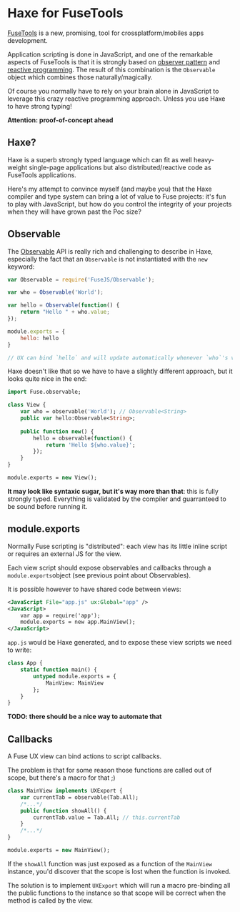 # Haxe for FuseTools

[FuseTools](https://www.fusetools.com/) is a new, promising, tool for crossplatform/mobiles apps development.

Application scripting is done in JavaScript, and one of the remarkable aspects of FuseTools is
that it is strongly based on [observer pattern](https://en.wikipedia.org/wiki/Observer_pattern) and [reactive programming](https://en.wikipedia.org/wiki/Reactive_programming). The result of this 
combination is the `Observable` object which combines those naturally/magically.

Of course you normally have to rely on your brain alone in JavaScript to leverage this crazy 
reactive programming approach. Unless you use Haxe to have strong typing!

**Attention: proof-of-concept ahead**

## Haxe?

Haxe is a superb strongly typed language which can fit as well heavy-weight single-page
applications but also distributed/reactive code as FuseTools applications.

Here's my attempt to convince myself (and maybe you) that the Haxe compiler and type system can bring a lot of 
value to Fuse projects: it's fun to play with JavaScript, but how do you control the integrity of your projects
when they will have grown past the Poc size?

## Observable

The [Observable](https://www.fusetools.com/learn/fusejs#-observable-s) API is really rich and 
challenging to describe in Haxe, especially the fact that an `Observable` is not instantiated 
with the `new` keyword:

```javascript
var Observable = require('FuseJS/Observable');

var who = Observable('World');

var hello = Observable(function() {
	return "Hello " + who.value;
});

module.exports = {
	hello: hello
}

// UX can bind `hello` and will update automatically whenever `who`'s value change!!!
```

Haxe doesn't like that so we have to have a slightly different approach, but it looks quite nice in the end:

```haxe
import Fuse.observable;

class View {
	var who = observable('World'); // Observable<String>
	public var hello:Observable<String>;
	
	public function new() {
		hello = observable(function() {
			return 'Hello ${who.value}';
		});
	}
}

module.exports = new View();
```

**It may look like syntaxic sugar, but it's way more than that**: this is fully strongly typed. Everything 
is validated by the compiler and guarranteed to be sound before running it. 

## module.exports

Normally Fuse scripting is "distributed": each view has its little inline script or requires an
external JS for the view. 

Each view script should expose observables and callbacks through a `module.exports`object 
(see previous point about Observables).

It is possible however to have shared code between views:

```xml
<JavaScript File="app.js" ux:Global="app" />
<JavaScript>
	var app = require('app');
	module.exports = new app.MainView();
</JavaScript> 
```

`app.js` would be Haxe generated, and to expose these view scripts we need to write:

```haxe
class App {
	static function main() {
		untyped module.exports = {
			MainView: MainView
		};
	}
}
```

**TODO: there should be a nice way to automate that**

## Callbacks

A Fuse UX view can bind actions to script callbacks. 

The problem is that for some reason those functions are called out of scope, but there's a 
macro for that ;)

```haxe
class MainView implements UXExport {
	var currentTab = observable(Tab.All);
	/*...*/	
	public function showAll() {
		currentTab.value = Tab.All; // this.currentTab
	}
	/*...*/	
}

module.exports = new MainView();
```

If the `showAll` function was just exposed as a function of the `MainView` instance, you'd 
discover that the scope is lost when the function is invoked. 

The solution is to implement `UXExport` which will run a macro pre-binding all the public functions
to the instance so that scope will be correct when the method is called by the view. 
